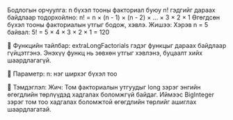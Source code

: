 Бодлогын орчуулга:
n бүхэл тооны факториал буюу n! гэдгийг дараах байдлаар тодорхойлно: n! = n × (n - 1) × (n - 2) × ... × 3 × 2 × 1 Өгөгдсөн бүхэл тооны факториалын утгыг бодож, хэвлэ. Жишээ: Хэрэв n = 5 байвал: 5! = 5 × 4 × 3 × 2 × 1 = 120

🔧 Функцийн тайлбар: extraLongFactorials гэдэг функцыг дараах байдлаар гүйцэтгэнэ. Энэхүү функц нь зөвхөн утгыг хэвлэнэ, буцаалт хийх шаардлагагүй.

🔽 Параметр: n: нэг ширхэг бүхэл тоо

📝 Тэмдэглэл: Жич: Том факториалын утгуудыг long зэрэг энгийн өгөгдлийн төрлүүдэд хадгалах боломжгүй байдаг. Иймээс BigInteger зэрэг том тоо хадгалах боломжтой өгөгдлийн төрлийг ашиглах шаардлагатай.

